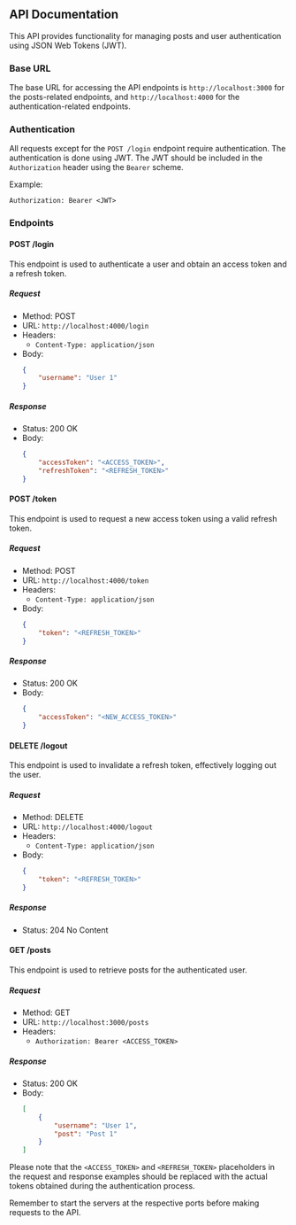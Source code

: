 ## API Documentation

This API provides functionality for managing posts and user authentication using JSON Web Tokens (JWT).

### Base URL

The base URL for accessing the API endpoints is `http://localhost:3000` for the posts-related endpoints, and `http://localhost:4000` for the authentication-related endpoints.

### Authentication

All requests except for the `POST /login` endpoint require authentication. The authentication is done using JWT. The JWT should be included in the `Authorization` header using the `Bearer` scheme.

Example:
```
Authorization: Bearer <JWT>
```

### Endpoints

#### POST /login

This endpoint is used to authenticate a user and obtain an access token and a refresh token.

##### Request
- Method: POST
- URL: `http://localhost:4000/login`
- Headers:
  - `Content-Type: application/json`
- Body:
  ```json
  {
      "username": "User 1"
  }
  ```

##### Response
- Status: 200 OK
- Body:
  ```json
  {
      "accessToken": "<ACCESS_TOKEN>",
      "refreshToken": "<REFRESH_TOKEN>"
  }
  ```

#### POST /token

This endpoint is used to request a new access token using a valid refresh token.

##### Request
- Method: POST
- URL: `http://localhost:4000/token`
- Headers:
  - `Content-Type: application/json`
- Body:
  ```json
  {
      "token": "<REFRESH_TOKEN>"
  }
  ```

##### Response
- Status: 200 OK
- Body:
  ```json
  {
      "accessToken": "<NEW_ACCESS_TOKEN>"
  }
  ```

#### DELETE /logout

This endpoint is used to invalidate a refresh token, effectively logging out the user.

##### Request
- Method: DELETE
- URL: `http://localhost:4000/logout`
- Headers:
  - `Content-Type: application/json`
- Body:
  ```json
  {
      "token": "<REFRESH_TOKEN>"
  }
  ```

##### Response
- Status: 204 No Content

#### GET /posts

This endpoint is used to retrieve posts for the authenticated user.

##### Request
- Method: GET
- URL: `http://localhost:3000/posts`
- Headers:
  - `Authorization: Bearer <ACCESS_TOKEN>`

##### Response
- Status: 200 OK
- Body:
  ```json
  [
      {
          "username": "User 1",
          "post": "Post 1"
      }
  ]
  ```

Please note that the `<ACCESS_TOKEN>` and `<REFRESH_TOKEN>` placeholders in the request and response examples should be replaced with the actual tokens obtained during the authentication process.

Remember to start the servers at the respective ports before making requests to the API.

